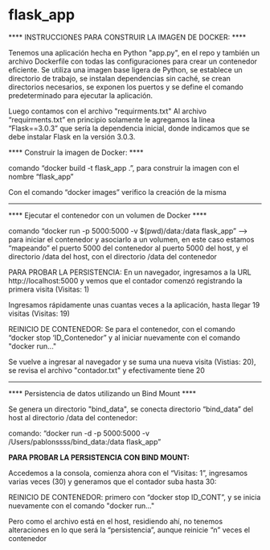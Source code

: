 # flask_app

**** INSTRUCCIONES PARA CONSTRUIR LA IMAGEN DE DOCKER: ****

Tenemos una aplicación hecha en Python "app.py", en el repo y también un archivo Dockerfile con todas las configuraciones para crear un contenedor eficiente. Se utiliza una imagen base ligera de Python, se establece un directorio de trabajo, se instalan dependencias sin caché, se crean directorios necesarios, se exponen los puertos y se define el comando predeterminado para ejecutar la aplicación.

Luego contamos con el archivo "requirments.txt"
Al archivo “requirments.txt” en principio solamente le agregamos la línea “Flask==3.0.3” que sería la dependencia inicial, donde indicamos que se debe instalar Flask en la versión 3.0.3.

**** Construir la imagen de Docker: ****

comando “docker build -t flask_app .”, para construir la imagen con el nombre “flask_app”

Con el comando “docker images” verifico la creación de la misma

------------------------------------------------------------------------------------------------------------------------------------------------------------------
**** Ejecutar el contenedor con un volumen de Docker ****

comando “docker run -p 5000:5000 -v $(pwd)/data:/data flask_app” 
--> para iniciar el contenedor y asociarlo a un volumen, en este caso estamos “mapeando” el puerto 5000 del contenedor al puerto 5000 del host, y el directorio /data del host, con el directorio /data del contenedor

PARA PROBAR LA PERSISTENCIA: En un navegador, ingresamos a la URL http://localhost:5000 y vemos que el contador comenzó registrando la primera visita (Visitas: 1)

Ingresamos rápidamente unas cuantas veces a la aplicación, hasta llegar 19 visitas (Visitas: 19)

REINICIO DE CONTENEDOR: Se para el contenedor, con el comando “docker stop ‘ID_Contenedor” y al iniciar nuevamente con el comando "docker run..."

Se vuelve a ingresar al navegador y se suma una nueva visita (Vistias: 20), se revisa el archivo "contador.txt" y efectivamente tiene 20

------------------------------------------------------------------------------------------------------------------------------------------------------------------
**** Persistencia de datos utilizando un Bind Mount ****

Se genera un directorio "bind_data", se conecta directorio “bind_data” del host al directorio /data del contenedor:

comando: “docker run -d -p 5000:5000 -v  /Users/pablonssss/bind_data:/data  flask_app”

**PARA PROBAR LA PERSISTENCIA CON BIND MOUNT:**

Accedemos a la consola, comienza ahora con el “Visitas: 1”, ingresamos varias veces (30) y generamos que el contador suba hasta 30:
  
REINICIO DE CONTENEDOR: primero con “docker stop ID_CONT”, y se inicia nuevamente con el comando "docker run..."

Pero como el archivo está en el host, residiendo ahí, no tenemos alteraciones en lo que será la “persistencia”, aunque reinicie “n” veces el contenedor
